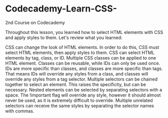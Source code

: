 # Codecademy-Learn-CSS-
2nd Course on Codecademy

Throughout this lesson, you learned how to select HTML elements with CSS and apply styles to them. Let's review what you learned:

CSS can change the look of HTML elements. In order to do this, CSS must select HTML elements, then apply styles to them.
CSS can select HTML elements by tag, class, or ID.
Multiple CSS classes can be applied to one HTML element.
Classes can be reusable, while IDs can only be used once.
IDs are more specific than classes, and classes are more specific than tags. That means IDs will override any styles from a class, and classes will override any styles from a tag selector.
Multiple selectors can be chained together to select an element. This raises the specificity, but can be necessary.
Nested elements can be selected by separating selectors with a space.
The !important flag will override any style, however it should almost never be used, as it is extremely difficult to override.
Multiple unrelated selectors can receive the same styles by separating the selector names with commas.
